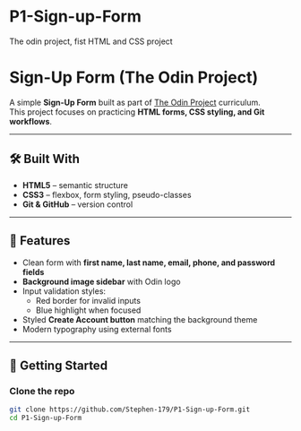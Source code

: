# P1-Sign-up-Form
The odin project, fist HTML and CSS project
# Sign-Up Form (The Odin Project)

A simple **Sign-Up Form** built as part of [The Odin Project](https://www.theodinproject.com/) curriculum.  
This project focuses on practicing **HTML forms, CSS styling, and Git workflows**.

---




## 🛠️ Built With
- **HTML5** – semantic structure
- **CSS3** – flexbox, form styling, pseudo-classes
- **Git & GitHub** – version control

---

## 🎯 Features
- Clean form with **first name, last name, email, phone, and password fields**
- **Background image sidebar** with Odin logo
- Input validation styles:
  - Red border for invalid inputs
  - Blue highlight when focused
- Styled **Create Account button** matching the background theme
- Modern typography using external fonts

---

## 🚀 Getting Started

### Clone the repo
```bash
git clone https://github.com/Stephen-179/P1-Sign-up-Form.git
cd P1-Sign-up-Form

